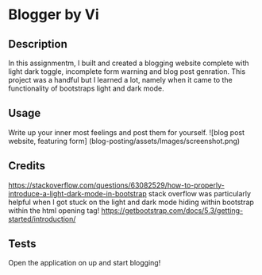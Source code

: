 # Blogger by Vi

## Description

In this assignmentm, I built and created a blogging website complete with light dark toggle, incomplete form warning and blog post genration. This project was a handful but I learned a lot, namely when it came to the functionality of bootstraps light and dark mode.


## Usage

Write up your inner most feelings and post them for yourself. 
![blog post website, featuring form] (blog-posting/assets/Images/screenshot.png)


## Credits

https://stackoverflow.com/questions/63082529/how-to-properly-introduce-a-light-dark-mode-in-bootstrap
stack overflow was particularly helpful when I got stuck on the light and dark mode hiding within bootstrap within the html opening tag! 
https://getbootstrap.com/docs/5.3/getting-started/introduction/



## Tests

Open the application on up and start blogging! 
